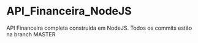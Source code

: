# API_Financeira_NodeJS
API Financeira completa construída em NodeJS.
Todos os commits estão na branch MASTER
